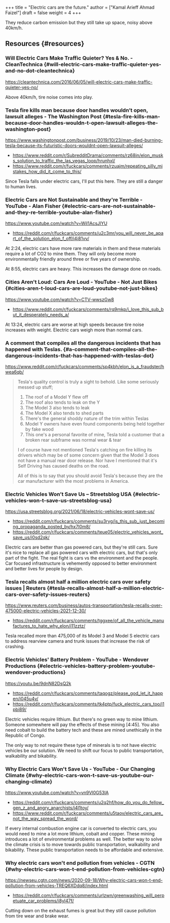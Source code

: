 +++
title = "Electric cars are the future."
author = ["Kamal Arieff Ahmad Faizel"]
draft = false
weight = 4
+++

They reduce carbon emission but they still take up space, noisy above 40km/h.


## Resources {#resources}


### Will Electric Cars Make Traffic Quieter? Yes &amp; No. - CleanTechnica {#will-electric-cars-make-traffic-quieter-yes-and-no-dot-cleantechnica}

<https://cleantechnica.com/2016/06/05/will-electric-cars-make-traffic-quieter-yes-no/>

Above 40km/h, tire noise comes into play.


### Tesla fire kills man because door handles wouldn’t open, lawsuit alleges - The Washington Post {#tesla-fire-kills-man-because-door-handles-wouldn-t-open-lawsuit-alleges-the-washington-post}

<https://www.washingtonpost.com/business/2019/10/23/man-died-burning-tesla-because-its-futuristic-doors-wouldnt-open-lawsuit-alleges/>

-   <https://www.reddit.com/r/SubredditDrama/comments/rz68in/elon_musks_solution_to_traffic_the_las_vegas_loop/hrunhxl/>
-   <https://www.reddit.com/r/fuckcars/comments/rzuajm/repeating_silly_mistakes_how_did_it_come_to_this/>

Since Tesla falls under electric cars, I'll put this here. They are still a danger to human lives.


### Electric Cars are Not Sustainable and they're Terrible - YouTube - Alan Fisher {#electric-cars-are-not-sustainable-and-they-re-terrible-youtube-alan-fisher}

<https://www.youtube.com/watch?v=WiI1AcsJlYU>

-   <https://reddit.com/r/fuckcars/comments/u2c3mr/you_will_never_be_apart_of_the_solution_elon_f_off/i4i81vv/>

At 2:24, electric cars have more rare materials in them and these materials require a lot of CO2 to mine them. They will only become more environmentally friendly around three or five years of ownership.

At 8:55, electric cars are heavy. This increases the damage done on roads.


### Cities Aren't Loud: Cars Are Loud - YouTube - Not Just Bikes {#cities-aren-t-loud-cars-are-loud-youtube-not-just-bikes}

<https://www.youtube.com/watch?v=CTV-wwszGw8>

-   <https://www.reddit.com/r/fuckcars/comments/rq9mkp/i_love_this_sub_but_it_desperately_needs_a/>

At 13:24, electric cars are worse at high speeds because tire noise increases with weight. Electric cars weigh more than normal cars.


### A comment that compiles all the dangerous incidents that has happened with Teslas. {#a-comment-that-compiles-all-the-dangerous-incidents-that-has-happened-with-teslas-dot}

<https://www.reddit.com/r/fuckcars/comments/sp4kbh/elon_is_a_fraudster/hwea6qb/>

> Tesla's quality control is truly a sight to behold. Like some seriously messed up stuff;
>
> 1.  The roof of a Model Y flew off
> 2.  The roof also tends to leak on the Y
> 3.  The Model 3 also tends to leak
> 4.  The Model X also tends to shed parts
> 5.  There's the general shoddy nature of the trim within Teslas
> 6.  Model Y owners have even found components being held together by fake wood
> 7.  This one's a personal favorite of mine, Tesla told a customer that a broken rear subframe was normal wear &amp; tear
>
> I of course have not mentioned Tesla's catching on fire killing its drivers which may be of some concern given that the Model 3 does not have a manual rear door release. Nor have I mentioned that it's Self Driving has caused deaths on the road.
>
> All of this is to say that you should avoid Tesla's because they are the car manufacturer with the most problems in America.


### Electric Vehicles Won’t Save Us – Streetsblog USA {#electric-vehicles-won-t-save-us-streetsblog-usa}

<https://usa.streetsblog.org/2021/06/18/electric-vehicles-wont-save-us/>

-   <https://reddit.com/r/fuckcars/comments/su3ryg/is_this_sub_just_becoming_propaganda_posted_by/hx7l0m8/>
-   <https://reddit.com/r/fuckcars/comments/teue05/electric_vehicles_wont_save_us/i0sd2qk/>

Electric cars are better than gas powered cars, but they're still cars. Sure it's nice to replace all gas powered cars with electric cars, but that's only part of the fight. The real fight is cars vs the environment and the people. Car focused infrastructure is vehemently opposed to better environment and better lives for people by design.


### Tesla recalls almost half a million electric cars over safety issues | Reuters {#tesla-recalls-almost-half-a-million-electric-cars-over-safety-issues-reuters}

<https://www.reuters.com/business/autos-transportation/tesla-recalls-over-475000-electric-vehicles-2021-12-30/>

-   <https://reddit.com/r/fuckcars/comments/tggxee/of_all_the_vehicle_manufactures_to_hate_why_elon/i11zztz/>

Tesla recalled more than 475,000 of its Model 3 and Model S electric cars to address rearview camera and trunk issues that increase the risk of crashing.


### Electric Vehicles' Battery Problem - YouTube - Wendover Productions {#electric-vehicles-battery-problem-youtube-wendover-productions}

<https://youtu.be/9dnN82DsQ2k>

-   <https://reddit.com/r/fuckcars/comments/taqogz/please_god_let_it_happen/i045u4v/>
-   <https://reddit.com/r/fuckcars/comments/tk4ptp/fuck_electric_cars_too/i1pbi89/>

Electric vehicles require lithium. But there's no green way to mine lithium. Someone somewhere will pay the effects of these mining [4:45]. You also need cobalt to build the battery tech and these are mined unethically in the Republic of Congo.

The only way to not require these type of minerals is to not have electric vehicles be our solution. We need to shift our focus to public transportation, walkability and bikability.


### Why Electric Cars Won't Save Us - YouTube - Our Changing Climate {#why-electric-cars-won-t-save-us-youtube-our-changing-climate}

<https://www.youtube.com/watch?v=vn9Vl0G53lA>

-   <https://reddit.com/r/fuckcars/comments/u2q2hf/how_do_you_do_fellow_gen_z_and_angry_anarchists/i4l1toy/>
-   <https://www.reddit.com/r/fuckcars/comments/u5taov/electric_cars_are_not_the_way_spread_the_word/>

If every internal combustion engine car is converted to electric cars, you would need to mine a lot more lithium, cobalt and copper. These mining introduces a lot of environmental problems as well. The better way to solve the climate crisis is to move towards public transportation, walkability and bikability. These public transportation needs to be affordable and extensive.


### Why electric cars won't end pollution from vehicles - CGTN {#why-electric-cars-won-t-end-pollution-from-vehicles-cgtn}

<https://newseu.cgtn.com/news/2020-09-18/Why-electric-cars-won-t-end-pollution-from-vehicles-TREQ6XDdq8/index.html>

-   <https://reddit.com/r/fuckcars/comments/urlzwn/greenwashing_will_perpetuate_car_problems/i8yl47f/>

Cutting down on the exhaust fumes is great but they still cause pollution from tire wear and brake wear.
